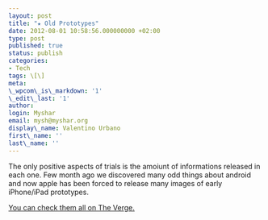 ```yaml
---
layout: post
title: "★ Old Prototypes"
date: 2012-08-01 10:58:56.000000000 +02:00
type: post
published: true
status: publish
categories:
- Tech
tags: \[\]
meta:
\_wpcom\_is\_markdown: '1'
\_edit\_last: '1'
author:
login: Myshar
email: mysh@myshar.org
display\_name: Valentino Urbano
first\_name: ''
last\_name: ''
---
```


The only positive aspects of trials is the amoiunt of informations released in each one. Few month ago we discovered many odd things about android and now apple has been forced to release many images of early iPhone/iPad prototypes.

[You can check them all on The Verge.][0]


[0]: http://www.theverge.com/2012/7/31/3210809/apple-iphone-prototype-pictures-cad-files-new#3616387